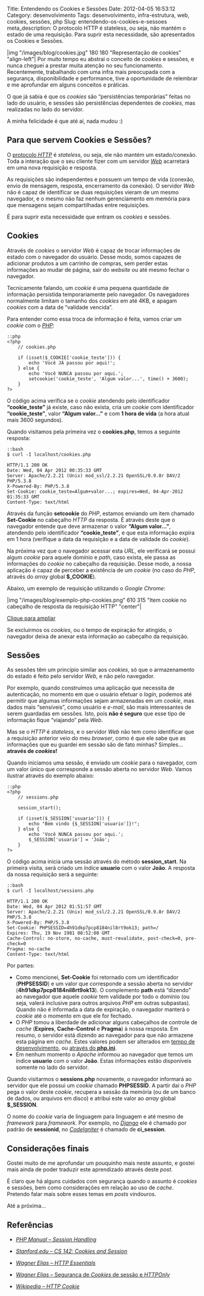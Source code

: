 Title: Entendendo os Cookies e Sessões
Date: 2012-04-05 16:53:12
Category: desenvolvimento
Tags: desenvolvimento, infra-estrutura, web, cookies, sessões, php
Slug: entendendo-os-cookies-e-sessoes
meta_description: O protocolo HTTP é stateless, ou seja, não mantém o estado de uma requisição. Para suprir esta necessidade, são apresentados os Cookies e Sessões.


|img "/images/blog/cookies.jpg" 180 180 "Representação de cookies" "align-left"|
Por muito tempo eu abstrai o conceito de
*cookies* e sessões, e nunca cheguei a prestar muita atenção no seu
funcionamento. Recentemente, trabalhando com uma infra mais preocupada
com a segurança, disponibilidade e performance, tive a oportunidade de
relembrar e me aprofundar em alguns conceitos e práticas.

O que já sabia é que os *cookies* são “persistências temporárias” feitas
no lado do usuário, e sessões são persistências dependentes de
*cookies*, mas realizadas no lado do servidor.

<!-- PELICAN_END_SUMMARY -->

A minha felicidade é que até aí, nada mudou :)


Para que servem Cookies e Sessões?
----------------------------------

O [protocolo *HTTP*][] é *stateless*, ou seja, ele não mantém um
estado/conexão. Toda a interação que o seu cliente fizer com um servidor
[*Web*][] acarretará em uma nova requisição e resposta.

As requisições são independentes e possuem um tempo de vida (conexão,
envio de mensagem, resposta, encerramento da conexão). O servidor *Web*
não é capaz de identificar se duas requisições vieram de um mesmo
navegador, e o mesmo não faz nenhum gerenciamento em memória para que
mensagens sejam compartilhadas entre requisições.

É para suprir esta necessidade que entram os *cookies* e sessões.


Cookies
-------

Através de *cookies* o servidor *Web* é capaz de trocar informações de
estado com o navegador do usuário. Desse modo, somos capazes de
adicionar produtos a um carrinho de compras, sem perder estas
informações ao mudar de página, sair do *website* ou até mesmo fechar o
navegador.

Tecnicamente falando, um *cookie* é uma pequena quantidade de informação
persistida temporariamente pelo navegador. Os navegadores normalmente
limitam o tamanho dos *cookies* em até 4KB, e apagam *cookies* com a
data de “validade vencida”.

Para entender como essa troca de informação é feita, vamos criar um
*cookie* com o [*PHP*][]:

    ::php
    <?php
        // cookies.php
        
        if (isset($_COOKIE['cookie_teste'])) {
            echo 'Você JÁ passou por aqui!';
        } else {
            echo 'Você NUNCA passou por aqui.';
            setcookie('cookie_teste', 'Algum valor...', time() + 3600);
        }
    ?>

O código acima verifica se o *cookie* atendendo pelo identificador
**“cookie\_teste”** já existe, caso não exista, cria um *cookie* com
identificador **“cookie\_teste”**, valor **“Algum valor...”** e com **1
hora de vida** (a hora atual mais 3600 segundos).

Quando visitamos pela primeira vez o **cookies.php**, temos a seguinte
resposta:

    ::bash
    $ curl -I localhost/cookies.php

    HTTP/1.1 200 OK
    Date: Wed, 04 Apr 2012 00:35:33 GMT
    Server: Apache/2.2.21 (Unix) mod_ssl/2.2.21 OpenSSL/0.9.8r DAV/2 PHP/5.3.8
    X-Powered-By: PHP/5.3.8
    Set-Cookie: cookie_teste=Algum+valor...; expires=Wed, 04-Apr-2012 01:35:33 GMT
    Content-Type: text/html

Através da função **setcookie** do *PHP*, estamos enviando um item
chamado **Set-Cookie** no cabeçalho *HTTP* da resposta. É através deste
que o navegador entende que deve armazenar o valor **“Algum valor…”**,
atendendo pelo identificador **“cookie\_teste”**, e que esta informação
expira em 1 hora (verifique a data da requisição e a data de validade do
*cookie*).

Na próxima vez que o navegador acessar esta *URL*, ele verificará se
possui algum *cookie* para aquele domínio e *path*, caso exista, ele
passa as informações do *cookie* no cabeçalho da requisição. Desse modo,
a nossa aplicação é capaz de perceber a existência de um *cookie* (no
caso do *PHP*, através do *array* global **$\_COOKIE**).

Abaixo, um exemplo de requisição utilizando o *Google Chrome*:

|img "/images/blog/exemplo-php-cookies.png" 610 315 "Item cookie no cabeçalho de resposta da requisição HTTP" "center"|

[Clique para ampliar]({filename}/images/blog/exemplo-php-cookies.png)

Se excluirmos os *cookies*, ou o tempo de expiração for atingido, o
navegador deixa de anexar esta informação ao cabeçalho da requisição.


Sessões
-------

As sessões têm um princípio similar aos *cookies*, só que o
armazenamento do estado é feito pelo servidor *Web*, e não pelo
navegador.

Por exemplo, quando construímos uma aplicação que necessita de
autenticação, no momento em que o usuário efetuar o *login*, podemos até
permitir que algumas informações sejam armazenadas em um *cookie*, mas
dados mais “sensíveis”, como usuário e *e-mail*, são mais interessantes
de serem guardadas em sessões. Isto, pois **não é seguro** que esse tipo
de informação fique “viajando” pela *Web*.

Mas se o *HTTP* é *stateless*, e o servidor *Web* não tem como
identificar que a requisição anterior veio do meu *browser*, como é que
ele sabe que as informações que eu guardei em sessão são de fato minhas?
Simples… **através de *cookies*!**

Quando iniciamos uma sessão, é enviado um *cookie* para o navegador, com
um valor único que corresponde a sessão aberta no servidor *Web*. Vamos
ilustrar através do exemplo abaixo:

    ::php
    <?php
        // sessions.php

        session_start();
        
        if (isset($_SESSION['usuario'])) {
            echo "Bem vindo {$_SESSION['usuario']}!";
        } else {
            echo 'Você NUNCA passou por aqui.';
            $_SESSION['usuario'] = 'João';
        }
    ?>

O código acima inicia uma sessão através do método **session\_start**.
Na primeira visita, será criado um índice **usuario** com o valor
**João**. A resposta da nossa requisição será a seguinte:

    ::bash
    $ curl -I localhost/sessions.php

    HTTP/1.1 200 OK
    Date: Wed, 04 Apr 2012 01:51:57 GMT
    Server: Apache/2.2.21 (Unix) mod_ssl/2.2.21 OpenSSL/0.9.8r DAV/2 PHP/5.3.8
    X-Powered-By: PHP/5.3.8
    Set-Cookie: PHPSESSID=4h91dkp7pcp8184nil8rt9ok13; path=/
    Expires: Thu, 19 Nov 1981 08:52:00 GMT
    Cache-Control: no-store, no-cache, must-revalidate, post-check=0, pre-check=0
    Pragma: no-cache
    Content-Type: text/html

Por partes:

* Como mencionei, **Set-Cookie** foi retornado com um identificador
  (**PHPSESSID**) e um valor que corresponde a sessão aberta no
  servidor (**4h91dkp7pcp8184nil8rt9ok13**). O complemento **path**
  está “dizendo” ao navegador que aquele *cookie* tem validade por
  todo o domínio (ou seja, valerá inclusive para outros arquivos *PHP*
  em outras subpastas). Quando não é informada a data de expiração, o
  navegador manterá o *cookie* até o momento em que ele for fechado.
* O *PHP* tomou a liberdade de adicionar alguns cabeçalhos de controle
  de *cache* (**Expires**, **Cache-Control** e **Pragma**) à nossa
  resposta. Em resumo, o servidor está dizendo ao navegador para que
  não armazene esta página em *cache*. Estes valores podem ser
  alterados em [tempo de desenvolvimento][], ou [através do **php.ini**][].
* Em nenhum momento o *Apache* informou ao navegador que temos um
  índice **usuario** com o valor **João**. Estas informações estão
  disponíveis somente no lado do servidor.

Quando visitarmos o **sessions.php** novamente, o navegador informará ao
servidor que ele possui um *cookie* chamado **PHPSESSID**. A partir daí
o *PHP* pega o valor deste *cookie*, recupera a sessão da memória (ou de
um banco de dados, ou arquivos em disco) e atribui este valor ao *array*
global **$\_SESSION**.

O nome do *cookie* varia de linguagem para linguagem e até mesmo de
*framework* para *framework*. Por exemplo, no [*Django*][] ele é chamado
por padrão de **sessionid**, no [*CodeIgniter*][] é chamado de
**ci\_session**.


Considerações finais
--------------------

Gostei muito de me aprofundar um pouquinho mais neste assunto, e gostei
mais ainda de poder traduzir este aprendizado através deste *post*.

É claro que há alguns cuidados com segurança quando o assunto é
*cookies* e sessões, bem como considerações em relação ao uso de
*cache*. Pretendo falar mais sobre esses temas em *posts* vindouros.

Até a próxima…


Referências
-----------

* [*PHP Manual – Session Handling*][]
* [*Stanford.edu – CS 142: Cookies and Session*][]
* [*Wagner Elias* – *HTTP Essentials*][]
* [*Wagner Elias* – Segurança de *Cookies* de sessão e *HTTPOnly*][]
* [*Wikipedia – HTTP Cookie*][]


  [protocolo *HTTP*]: http://wagnerelias.com/2009/02/06/http-essentials/
    "Conheça mais sobre o protocolo HTTP"
  [*Web*]: {tag}web
    "Leia mais sobre Web"
  [*PHP*]: {tag}php
    "Leia mais sobre PHP"
  [tempo de desenvolvimento]: http://www.php.net/manual/en/ref.session.php
    "PHP: Session functions"
  [através do **php.ini**]: http://www.php.net/manual/en/session.configuration.php
    "PHP: Runtime configuration"
  [*Django*]: {tag}django
    "Leia mais sobre Django"
  [*CodeIgniter*]: {tag}codeigniter
    "Leia mais sobre CodeIgniter"
  [*PHP Manual – Session Handling*]: http://www.php.net/manual/en/book.session.php
    "Confira a documentação oficial do PHP que fala sobre Sessões"
  [*Stanford.edu – CS 142: Cookies and Session*]: http://www.stanford.edu/~ouster/cgi-bin/cs142-fall10/lecture.php?topic=cookie
    "Material resumido, mas muito bom, sobre sessões e Cookies"
  [*Wagner Elias* – *HTTP Essentials*]: http://wagnerelias.com/2009/02/06/http-essentials/
    "Wagner nos apresenta de forma objetiva o funcionamento do protocolo HTTP"
  [*Wagner Elias* – Segurança de *Cookies* de sessão e *HTTPOnly*]: http://wagnerelias.com/2009/04/21/seguranca-de-cookies-de-sessao-e-httponly/
    "Entenda as falhas de segurança apresentadas com o uso de sessões e cookies"
  [*Wikipedia – HTTP Cookie*]: http://en.wikipedia.org/wiki/HTTP_cookie
    "Leia este bom artigo em inglês sobre Cookies"
